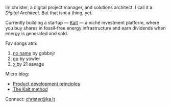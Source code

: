 Im christer, a digital project manager, and solutions architect. I call it a *Digital Architect*. But that isnt a thing, yet. 

Currently building a startup — <a href="https://ka.lt">Kalt</a> — a niché investment platform, where you buy shares in fossil-free energy infrastructure and earn dividends when energy is generated and sold.

Fav songs atm:
1. [no name](https://www.youtube.com/watch?v=c3E8DW_u0a8) by gobbnjr
2. [go](https://www.youtube.com/watch?v=OOFNUh80Jnw) by yowler
3. [x ](https://www.youtube.com/watch?v=SpXw0qiy3Wo) by 21 savage 

Micro blog:
- [Product development principles](https://k-lt.medium.com/3517535a8a20)
- [The Kalt method](https://k-lt.medium.com/afb1f91f981d)

Connect: christer@ka.lt
